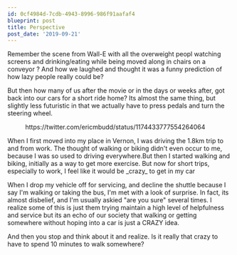 ```yaml
---
id: 0cf4984d-7cdb-4943-8996-986f91aafaf4
blueprint: post
title: Perspective
post_date: '2019-09-21'
---
```

<!-- wp:paragraph -->
<p>Remember the scene from Wall-E with all the overweight peopl watching screens and drinking/eating while being moved along in chairs on a conveyor ? And how we laughed and thought it was a funny prediction of how lazy people really could be?</p>
<!-- /wp:paragraph -->

<!-- wp:paragraph -->
<p>But then how many of us after the movie or in the days or weeks after, got back into our cars for a short ride home?  Its almost the same thing, but slightly less futuristic in that we actually have to press pedals and turn the steering wheel.</p>
<!-- /wp:paragraph -->

<!-- wp:embed {"url":"https://twitter.com/ericmbudd/status/1174433777554264064","type":"rich","providerNameSlug":"twitter","responsive":true,"className":""} -->
<figure class="wp-block-embed is-type-rich is-provider-twitter wp-block-embed-twitter"><div class="wp-block-embed__wrapper">
https://twitter.com/ericmbudd/status/1174433777554264064
</div></figure>
<!-- /wp:embed -->

<!-- wp:paragraph -->
<p>When I first moved into my place in Vernon, I was driving the 1.8km trip to and from work.  The thought of walking or biking didn't even occur to me, because I was so used to driving everywhere.But then I started walking and biking, initially as a way to get more exercise. But now for short trips, especially to work, I feel like it would be _crazy_ to get in my car</p>
<!-- /wp:paragraph -->

<!-- wp:paragraph -->
<p>When I drop my vehicle off for servicing, and decline the shuttle because I say I'm walking or taking the bus, I'm met with a look of surprise. In fact, its almost disbelief, and I'm usually askied "are you sure" several times.  I realize some of this is just them trying maintain a high level of helpfulness and service but its an echo of our society that walking or getting somewhere without hoping into a car is just a CRAZY idea.</p>
<!-- /wp:paragraph -->

<!-- wp:paragraph -->
<p></p>
<!-- /wp:paragraph -->

<!-- wp:paragraph -->
<p>And then you stop and think about it and realize. Is it really that crazy to have to spend 10 minutes to walk somewhere?</p>
<!-- /wp:paragraph -->